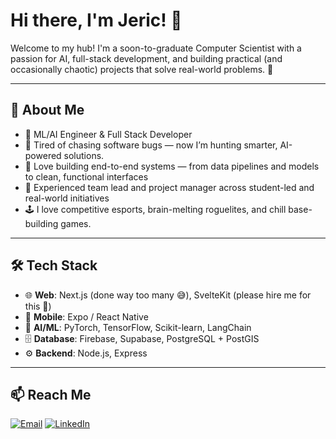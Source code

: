 # Hi there, I'm Jeric! 👋

Welcome to my hub! I'm a soon-to-graduate Computer Scientist with a passion for AI, full-stack development, and building practical (and occasionally chaotic) projects that solve real-world problems. 🚀

---

## 🧠 About Me
- 🤖 ML/AI Engineer & Full Stack Developer
- 🐞 Tired of chasing software bugs — now I’m hunting smarter, AI-powered solutions.
- 🧪 Love building end-to-end systems — from data pipelines and models to clean, functional interfaces
- 👥 Experienced team lead and project manager across student-led and real-world initiatives
- 🕹️ I love competitive esports, brain-melting roguelites, and chill base-building games.
---

## 🛠️ Tech Stack

- 🌐 **Web**: Next.js (done way too many 😅), SvelteKit (please hire me for this 🙏)  
- 📱 **Mobile**: Expo / React Native  
- 🧠 **AI/ML**: PyTorch, TensorFlow, Scikit-learn, LangChain  
- 🗄️ **Database**: Firebase, Supabase, PostgreSQL + PostGIS  
- ⚙️ **Backend**: Node.js, Express  

---

## 📫 Reach Me

[![Email](https://img.shields.io/badge/📧%20Email-jericnarte912@gmail.com-blue?style=for-the-badge)](mailto:jericnarte912@gmail.com)
[![LinkedIn](https://img.shields.io/badge/🔗%20LinkedIn-Jeric%20Narte-blue?style=for-the-badge&logo=linkedin)](https://www.linkedin.com/in/jericnarte/)


